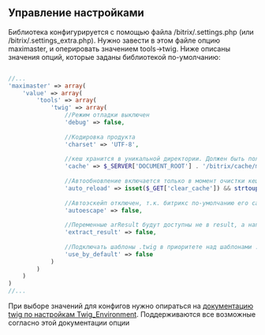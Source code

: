 ## Управление настройками

Библиотека конфигурируется с помощью файла /bitrix/.settings.php (или /bitrix/.settings_extra.php). Нужно завести в этом файле опцию maximaster, и оперировать значением tools->twig. Ниже описаны значения опций, которые заданы библиотекой по-умолчанию:

```php

//...
'maximaster' => array(
    'value' => array(
        'tools' => array(
            'twig' => array(
                //Режим отладки выключен
                'debug' => false,
    
                //Кодировка продукта
                'charset' => 'UTF-8',
    
                //кеш хранится в уникальной директории. Должен быть полный абсолютный путь
                'cache' => $_SERVER['DOCUMENT_ROOT'] . '/bitrix/cache/maximaster/tools.twig',
    
                //Автообновление включается только в момент очистки кеша
                'auto_reload' => isset($_GET['clear_cache']) && strtoupper($_GET['clear_cache']) == 'Y',
    
                //Автоэскейп отключен, т.к. битрикс по-умолчанию его сам делает
                'autoescape' => false,
                
                //Переменные arResult будут доступны не в result, а напрямую
                'extract_result' => false,
                
                //Подключать шаблоны .twig в приоритете над шаблонами .php
                'use_by_default' => false
            )
        )
    )
)
//...

```
При выборе значений для конфигов нужно опираться на [документацию twig по настройкам Twig_Environment](http://twig.sensiolabs.org/doc/api.html#environment-options). Поддерживаются все возможные согласно этой документации опции

